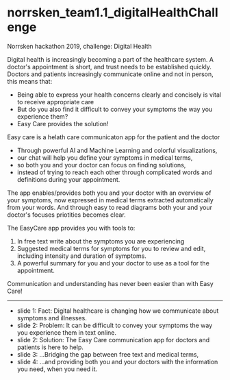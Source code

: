 # norrsken_team1.1_digitalHealthChallenge
Norrsken hackathon 2019, challenge: Digital Health

Digital health is increasingly becoming a part of the healthcare system.
A doctor's appointment is short, and trust needs to be established quickly.
Doctors and patients increasingly communicate online and not in person,
this means that:

- Being able to express your health concerns clearly and concisely is vital to receive appropriate care
- But do you also find it difficult to convey your symptoms the way you experience them?
- Easy Care provides the solution!

Easy care is a helath care communicaton app for the patient and the doctor
- Through powerful AI and Machine Learning and colorful visualizations, 
- our chat will help you define your symptoms in medical terms,
- so both you and your doctor can focus on finding solutions, 
- instead of trying to reach each other through complicated words and definitions during your appointment.

The app enables/provides both you and your doctor with an overview of your symptoms, 
now expressed in medical terms extracted automatically from your words.
And through easy to read diagrams both your and your doctor's focuses priotities becomes clear. 

The EasyCare app provides you with tools to:
1. In free text write about the symptoms you are experiencing
2. Suggested medical terms for symptoms for you to review and edit, including intensity and duration of symptoms.
3. A powerful summary for you and your doctor to use as a tool for the appointment. 

Communication and understanding has never been easier than with Easy Care!

-------------------------

- slide 1: Fact: Digital healthcare is changing how we communicate about symptoms and illnesses.
- slide 2: Problem: It can be difficult to convey your symptoms the way you experience them in text online.
- slide 2: Solution: The Easy Care communication app for doctors and patients is here to help.
- slide 3: ...Bridging the gap between free text and medical terms, 
- slide 4: ...and providing both you and your doctors with the information you need, when you need it.
